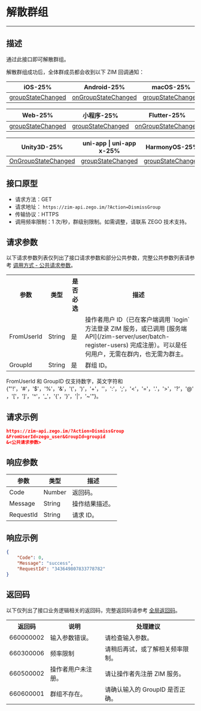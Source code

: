 
# 解散群组

- - -

##  描述

通过此接口即可解散群组。

解散群组成功后，全体群成员都会收到以下 ZIM 回调通知：

| iOS-25% | Android-25% | macOS-25% | Windows-25% |
|-----|---------|--------|---------|
| [groupStateChanged](https://doc-zh.zego.im/article/api?doc=zim_API~objective-c_ios~protocol~ZIMEventHandler#zim-group-state-changed-operated-info-group-id) | [onGroupStateChanged](https://doc-zh.zego.im/article/api?doc=zim_API~java_android~class~ZIMEventHandler#on-group-state-changed) | [groupStateChanged](https://doc-zh.zego.im/article/api?doc=zim_API~objective-c_macos~protocol~ZIMEventHandler#zim-group-state-changed-operated-info-group-id) | [onGroupStateChanged](https://doc-zh.zego.im/article/api?doc=zim_API~cpp_windows~class~ZIMEventHandler#on-group-state-changed) |

| Web-25% | 小程序-25% | Flutter-25% | React Native-25% | 
|-----|---------|---------|---------|
| [groupStateChanged](https://doc-zh.zego.im/article/api?doc=zim_API~javascript_web~interface~ZIMEventHandler#group-state-changed) | [groupStateChanged](https://doc-zh.zego.im/article/api?doc=zim_API~javascript_wxxcx~interface~ZIMEventHandler#group-state-changed) | [onGroupStateChanged](https://pub.dev/documentation/zego_zim/latest/zego_zim/ZIMEventHandler/onGroupStateChanged.html) | [groupStateChanged](https://doc-zh.zego.im/article/api?doc=zim_API~javascript_react-native~interface~ZIMEventHandler#group-state-changed) |

|Unity3D-25% | uni-app \| uni-app x-25% | HarmonyOS-25% |
|---------|--------------|-----------|
| [OnGroupStateChanged](https://doc-zh.zego.im/article/api?doc=zim_API~cs_unity3d~class~ZIMEventHandler#on-group-state-changed) | [groupStateChanged](https://doc-zh.zego.im/article/api?doc=zim_API~javascript_uni-app~interface~ZIMEventHandler#group-state-changed) | [groupStateChanged](https://doc-zh.zego.im/article/api?doc=zim_API~javascript_harmony~interface~ZIMEventHandler#group-state-changed) | 

## 接口原型

- 请求方法：GET
- 请求地址： `https://zim-api.zego.im/?Action=DismissGroup`
- 传输协议：HTTPS
- 调用频率限制：1 次/秒，群级别限制。如需调整，请联系 ZEGO 技术支持。

## 请求参数

以下请求参数列表仅列出了接口请求参数和部分公共参数，完整公共参数列表请参考 [调用方式 - 公共请求参数](/zim-server/accessing-server-apis#2-公共参数)。

<table>

<tbody><tr data-row-level="1">
<th>参数</th>
<th>类型</th>
<th>是否必选</th>
<th>描述</th>
</tr>
<tr data-row-level="2">
<td>FromUserId</td>
<td>String</td>
<td>是</td>
<td>操作者用户 ID（已在客户端调用 `login` 方法登录 ZIM 服务，或已调用 [服务端 API](/zim-server/user/batch-register-users) 完成注册）。可以是任何用户，无需在群内，也无需为群主。</td>
</tr>
<tr data-row-level="3">
<td>GroupId</td>
<td>String</td>
<td>是</td>
<td>群组 ID。</td>
</tr>
</tbody></table>

<Note title="说明">

FromUserId 和 GroupID 仅支持数字，英文字符和 {"'!'，'#'，'$'，'%'，'&'，'('，')'，'+'，''，':'，';'，'<'，'='，'.'，'>'，'?'，'@'，'['，']'，'^'，'_'，'{'，'}'，'|'，'~'"}。
</Note>

## 请求示例

```json
https://zim-api.zego.im/?Action=DismissGroup
&FromUserId=zego_user&GroupId=groupid
&<公共请求参数>
```

## 响应参数

| 参数 | 类型 | 描述 |
| --- | --- | --- |
| Code | Number | 返回码。 |
| Message | String | 操作结果描述。 |
| RequestId | String | 请求 ID。 |

## 响应示例

```json
{
    "Code": 0,
    "Message": "success",
    "RequestId": "343649807833778782"
}
```

## 返回码

以下仅列出了接口业务逻辑相关的返回码，完整返回码请参考 [全局返回码](/zim-server/return-codes)。

<table>
<tbody><tr>
<th>返回码</th>
<th>说明</th>
<th>处理建议</th>
</tr>
<tr>
<td>660000002</td>
<td>输入参数错误。</td>
<td>请检查输入参数。</td>
</tr>
<tr>
<td>660300006</td>
<td>频率限制</td>
<td>请稍后再试，或了解相关频率限制。</td>
</tr>
<tr>
<td>660500002</td>
<td>操作者用户未注册。</td>
<td>请让操作者先注册 ZIM 服务。</td>
</tr>
<tr>
<td>660600001</td>
<td>群组不存在。</td>
<td>请确认输入的 GroupID 是否正确。</td>
</tr>
</tbody></table>
